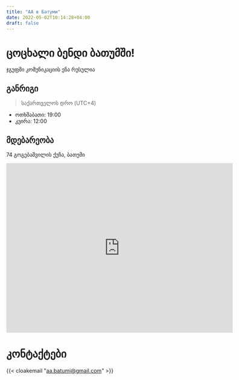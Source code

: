 ```yaml
---
title: "АА в Батуми"
date: 2022-05-02T10:14:28+04:00
draft: false
---
```


ცოცხალი ბენდი ბათუმში!
===
ჯგუფში კომუნიკაციის ენა რუსულია

განრიგი
---
>საქართველოს დრო (UTC+4)

* ოთხშაბათი: 19:00
* კვირა: 12:00

მდებარეობა
---
74 გოგებაშვილის ქუჩა, ბათუმი

<iframe src="https://www.google.com/maps/embed?pb=!1m18!1m12!1m3!1d745.3653641168382!2d41.649465354994405!3d41.64577080818487!2m3!1f0!2f0!3f0!3m2!1i1024!2i768!4f13.1!3m3!1m2!1s0x406786234821652f%3A0x268d6aa675e1e236!2z0JrQsNGC0L7Qu9C40YfQtdGB0LrQsNGPINCm0LXRgNC60L7QstGMINCh0LLRj9GC0L7Qs9C-INCU0YPRhdCw!5e0!3m2!1sru!2sge!4v1651472719717!5m2!1sru!2sge" width="600" height="450" style="border:0;" allowfullscreen="" loading="lazy" referrerpolicy="no-referrer-when-downgrade"></iframe>

კონტაქტები
===

<!-- ამური +995 517 19-33-25 -->

{{< cloakemail "aa.batumi@gmail.com" >}}